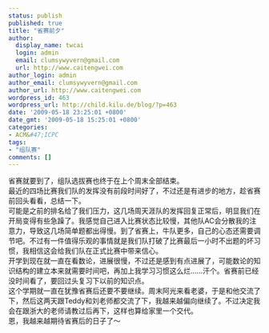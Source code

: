 ```yaml
---
status: publish
published: true
title: "省赛前夕"
author:
  display_name: twcai
  login: admin
  email: clumsywyvern@gmail.com
  url: http://www.caitengwei.com
author_login: admin
author_email: clumsywyvern@gmail.com
author_url: http://www.caitengwei.com
wordpress_id: 463
wordpress_url: http://child.kilu.de/blog/?p=463
date: '2009-05-18 23:25:01 +0800'
date_gmt: '2009-05-18 15:25:01 +0800'
categories:
- ACM&#47;ICPC
tags:
- "组队赛"
comments: []
---
```

<p>省赛就要到了，组队选拔赛也终于在上个周末全部结束。<br />
最近的四场比赛我们队的发挥没有前段时间好了，不过还是有进步的地方，趁省赛前回头看看，总结一下。<br />
可能是之前的排名给了我们压力，这几场周天涯队的发挥回复正常后，明显我们在开局变得有些急躁了。我感觉自己进入比赛状态比较慢，其他队AC会分散我的注意力，导致这几场简单题都出得慢。到了省赛上，牛队更多，自己的心态还需要调节吧。不过有一件值得乐观的事情就是我们队打破了比赛最后一小时不出题的坏习惯，我相信这会给我们队在正式比赛中带来信心。<br />
开学到现在就一直在看数论，进展很慢，不过还是感到有点进展了，可能数论的知识结构的建立本来就需要时间吧，再加上我学习习惯这么烂&hellip;&hellip;汗个。省赛前已经没时间看了，要回过头复习下以前的知识点。<br />
这个学期就一直在犹豫省赛后还要不要继续。周末阿光来看老婆，于是和他交流了下，然后这两天跟Teddy和刘老师都交流了下，我越来越偏向继续了。不过决定我会在跟浙大的老师请教过后再下，这样也算给家里一个交代。<br />
恩，我越来越期待省赛后的日子了～</p>
